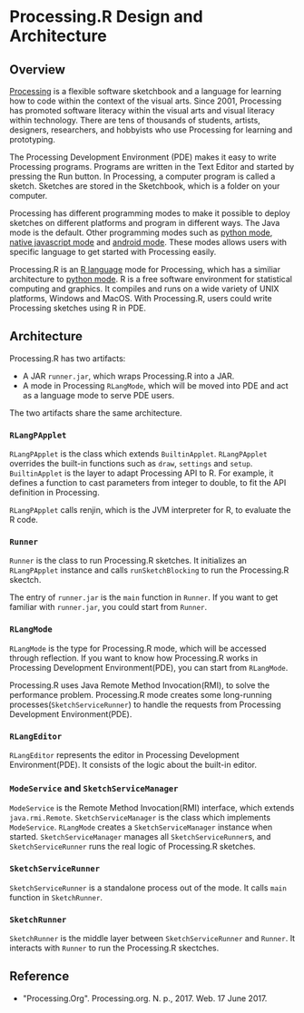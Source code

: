 # Processing.R Design and Architecture

## Overview

[Processing](http://processing.org/) is a flexible software sketchbook and a language for learning how to code within the context of the visual arts. Since 2001, Processing has promoted software literacy within the visual arts and visual literacy within technology. There are tens of thousands of students, artists, designers, researchers, and hobbyists who use Processing for learning and prototyping.

The Processing Development Environment (PDE) makes it easy to write Processing programs. Programs are written in the Text Editor and started by pressing the Run button. In Processing, a computer program is called a sketch. Sketches are stored in the Sketchbook, which is a folder on your computer.

Processing has different programming modes to make it possible to deploy sketches on different platforms and program in different ways. The Java mode is the default. Other programming modes such as [python mode](http://py.processing.org/), [native javascript mode](https://p5js.org/) and [android mode](http://android.processing.org/). These modes allows users with specific language to get started with Processing easily.

Processing.R is an [R language](https://www.r-project.org/) mode for Processing, which has a similiar architecture to [python mode](http://py.processing.org/). R is a free software environment for statistical computing and graphics. It compiles and runs on a wide variety of UNIX platforms, Windows and MacOS. With Processing.R, users could write Processing sketches using R in PDE.

## Architecture

Processing.R has two artifacts:

* A JAR `runner.jar`, which wraps Processing.R into a JAR.
* A mode in Processing `RLangMode`, which will be moved into PDE and act as a language mode to serve PDE users.

The two artifacts share the same architecture.

### `RLangPApplet`

`RLangPApplet` is the class which extends `BuiltinApplet`. `RLangPApplet` overrides the built-in functions such as `draw`, `settings` and `setup`. `BuiltinApplet` is the layer to adapt Processing API to R. For example, it defines a function to cast parameters from integer to double, to fit the API definition in Processing.

`RLangPApplet` calls renjin, which is the JVM interpreter for R, to evaluate the R code.

### `Runner`

`Runner` is the class to run Processing.R sketches. It initializes an `RLangPApplet` instance and calls `runSketchBlocking` to run the Processing.R skectch.

The entry of `runner.jar` is the `main` function in `Runner`. If you want to get familiar with `runner.jar`, you could start from `Runner`.

### `RLangMode`

`RLangMode` is the type for Processing.R mode, which will be accessed through reflection. If you want to know how Processing.R works in Processing Development Environment(PDE), you can start from `RLangMode`.

Processing.R uses Java Remote Method Invocation(RMI), to solve the performance problem. Processing.R mode creates some long-running processes(`SketchServiceRunner`) to handle the requests from Processing Development Environment(PDE).

### `RLangEditor`

`RLangEditor` represents the editor in Processing Development Environment(PDE). It consists of the logic about the built-in editor.

### `ModeService` and `SketchServiceManager`

`ModeService` is the Remote Method Invocation(RMI) interface, which extends `java.rmi.Remote`. `SketchServiceManager` is the class which implements `ModeService`. `RLangMode` creates a `SketchServiceManager` instance when started. `SketchServiceManager` manages all `SketchServiceRunner`s, and `SketchServiceRunner` runs the real logic of Processing.R sketches.

### `SketchServiceRunner`

`SketchServiceRunner` is a standalone process out of the mode. It calls `main` function in `SketchRunner`.

### `SketchRunner`

`SketchRunner` is the middle layer between `SketchServiceRunner` and `Runner`. It interacts with `Runner` to run the Processing.R skectches.

## Reference

* "Processing.Org". Processing.org. N. p., 2017. Web. 17 June 2017.
